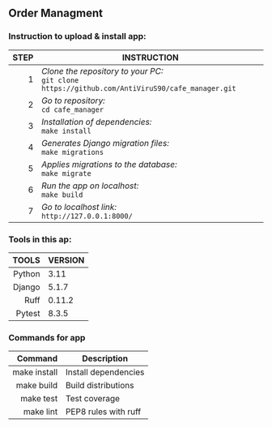 ## Order Managment

### **Instruction to upload & install app:**


| STEP | INSTRUCTION                                                                                            |
|-----:|--------------------------------------------------------------------------------------------------------|
|    1 | _Clone the repository to your PC:_<br/>```git clone https://github.com/AntiViruS90/cafe_manager.git``` |
|    2 | _Go to repository:_<br/> ```cd cafe_manager```                                                         |
|    3 | _Installation of dependencies:_ <br/>```make install```                                                |
|    4 | _Generates Django migration files:_ <br/>```make migrations```                                         |
|    5 | _Applies migrations to the database:_ <br/>```make migrate```                                          |
|    6 | _Run the app on localhost:_ <br/>```make build```                                                      |
|    7 | _Go to localhost link:_ <br/>```http://127.0.0.1:8000/```                                              |


### **Tools in this ap**:

|  TOOLS | VERSION |
|-------:|---------|
| Python | 3.11    |
| Django | 5.1.7   |
|   Ruff | 0.11.2  |
| Pytest | 8.3.5   |


### **Commands for app**

|      Command | Description          |
|-------------:|----------------------|
| make install | Install dependencies |
|   make build | Build distributions  |
|    make test | Test coverage        |
|    make lint | PEP8 rules with ruff |

